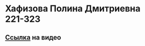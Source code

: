 # Хафизова Полина Дмитриевна 221-323

## [Ссылка](https://drive.google.com/file/d/14CFqAggf-wZcYPZx3QibxBzOj9yrV6qG/view?usp=sharing) на видео 
